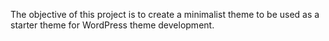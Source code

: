 The objective of this project is to create a minimalist theme to be used as a
starter theme for WordPress theme development.
